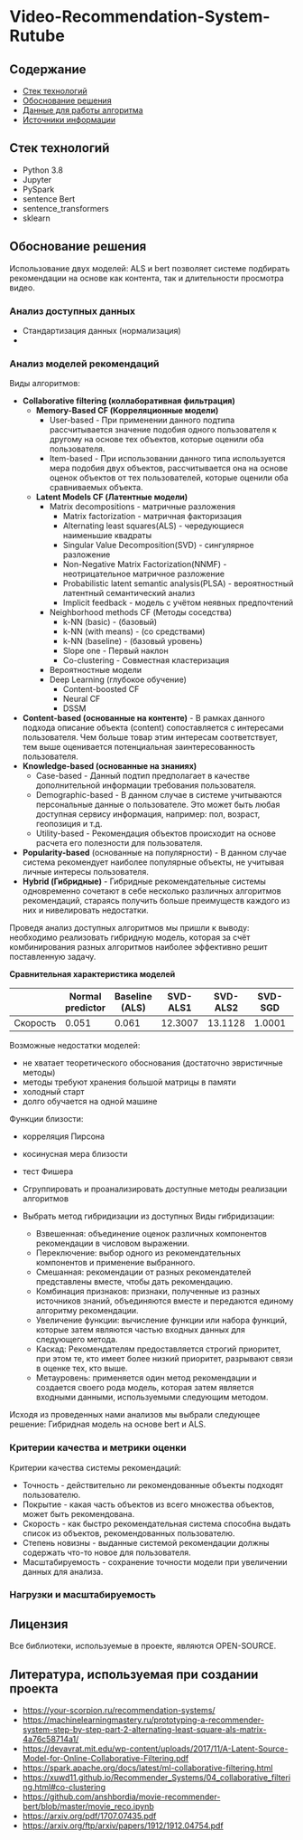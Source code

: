 # Video-Recommendation-System-Rutube

## Содержание

- [Стек технологий](#стек-технологий)
- [Обоснование решения](#обоснование-решения)
- [Данные для работы алгоритма](#данные-для-работы-алгоритма)
- [Источники информации](#источники-информации)

## Стек технологий
- Python 3.8
- Jupyter
- PySpark
- sentence Bert
- sentence_transformers
- sklearn

## Обоснование решения

Использование двух моделей: ALS и bert позволяет системе подбирать рекомендации на основе как контента, так и длительности просмотра видео.

### Анализ доступных данных

- Стандартизация данных (нормализация)
- 
### Анализ моделей рекомендаций

Виды алгоритмов:
- **Collaborative filtering (коллаборативная фильтрация)**
  - **Memory-Based CF (Корреляционные модели)**
    - User-based - При применении данного подтипа рассчитывается значение подобия одного пользователя к другому на основе тех объектов, которые оценили оба пользователя. 
    - Item-based - При использовании данного типа используется мера подобия двух объектов, рассчитывается она на основе оценок объектов от тех пользователей, которые оценили оба сравниваемых объекта.
  - **Latent Models CF (Латентные модели)**
    - Matrix decompositions - матричные разложения
      - Matrix factorization - матричная факторизация
      - Alternating  least squares(ALS) - чередующиеся наименьшие квадраты 
      - Singular Value Decomposition(SVD) - сингулярное разложение
      - Non-Negative Matrix Factorization(NNMF) - неотрицательное матричное разложение
      - Probabilistic latent semantic analysis(PLSA) - вероятностный латентный семантический анализ
      - Implicit feedback - модель с учётом неявных предпочтений
    - Neighborhood methods CF (Методы соседства)
      - k-NN (basic) - (базовый)
      - k-NN (with means) -  (со средствами)
      - k-NN (baseline) - (базовый уровень)
      - Slope one - Первый наклон
      - Co-clustering - Совместная кластеризация
    - Вероятностные модели
    - Deep Learning (глубокое обучение)
      - Content-boosted CF
      - Neural CF
      - DSSM
- **Content-based (основанные на контенте)** - В рамках данного подхода описание объекта (content) сопоставляется с интересами пользователя. Чем больше товар этим интересам соответствует, тем выше оценивается потенциальная заинтересованность пользователя.
- **Knowledge-based (основанные на знаниях)**
  - Case-based - Данный подтип предполагает в качестве дополнительной информации требования пользователя. 
  - Demographic-based - В данном случае в системе учитываются персональные данные о пользователе. Это может быть любая доступная сервису информация, например: пол, возраст, геопозиция и т.д.
  - Utility-based - Рекомендация объектов происходит на основе расчета его полезности для пользователя.
- **Popularity-based** (основанные на популярности) - В данном случае система рекомендует наиболее популярные объекты, не учитывая личные интересы пользователя.
- **Hybrid (Гибридные)** - Гибридные рекомендательные системы одновременно сочетают в себе несколько различных алгоритмов рекомендаций, стараясь получить больше преимуществ каждого из них и нивелировать недостатки.

Проведя анализ доступных алгоритмов мы пришли к выводу: необходимо реализовать гибридную модель, которая за счёт комбинирования разных алгоритмов наиболее эффективно решит поставленную задачу.

**Сравнительная характеристика моделей**

|  | Normal predictor | Baseline (ALS) | SVD-ALS1 | SVD-ALS2 | SVD-SGD | SVD++-SGD | NMF-SGD | k-NN (базовый) | k-NN (со средствами) | SlopeOne | CoClustering |
| ------------- | ------------- | ------------- | ------------- | ------------- | ------------- | ------------- | ------------- | ------------- | ------------- | ------------- | ------------- |
| Скорость | 0.051 | 0.061 | 12.3007 | 13.1128 | 1.0001 | 3.3182 | 1.2431 | 1.0001 | 1.1161 | 0.158 | 1.2651 | 

Возможные недостатки моделей:
- не хватает теоретического обоснования (достаточно эвристичные методы)
- методы требуют хранения большой матрицы в памяти
- холодный старт
- долго обучается на одной машине

Функции близости:
- корреляция Пирсона
- косинусная мера близости
- тест Фишера

- Сгруппировать и проанализировать доступные методы реализации алгоритмов
- Выбрать метод гибридизации из доступных
    Виды гибридизации:
  - Взвешенная: объединение оценок различных компонентов рекомендации в числовом выражении.
  - Переключение: выбор одного из рекомендательных компонентов и применение выбранного.
  - Смешанная: рекомендации от разных рекомендателей представлены вместе, чтобы дать рекомендацию.
  - Комбинация признаков: признаки, полученные из разных источников знаний, объединяются вместе и передаются единому алгоритму рекомендации.
  - Увеличение функции: вычисление функции или набора функций, которые затем являются частью входных данных для следующего метода.
  - Каскад: Рекомендателям предоставляется строгий приоритет, при этом те, кто имеет более низкий приоритет, разрывают связи в оценке тех, кто выше.
  - Метауровень: применяется один метод рекомендации и создается своего рода модель, которая затем является входными данными, используемыми следующим методом.

Исходя из проведенных нами анализов мы выбрали следующее решение:
Гибридная модель на основе bert и ALS.

### Критерии качества и метрики оценки

Критерии качества системы рекомендаций:
- Точность - действительно ли рекомендованные объекты подходят пользователю.
- Покрытие - какая часть объектов из всего множества объектов, может быть рекомендована.
- Скорость - как быстро рекомендательная система способна выдать список из объектов, рекомендованных пользователю.
-	Степень новизны - выданные системой рекомендации должны содержать что-то новое для пользователя.
- Масштабируемость - сохранение точности модели при увеличении данных для анализа.

### Нагрузки и масштабируемость

## Лицензия
Все библиотеки, используемые в проекте, являются OPEN-SOURCE.

## Литература, используемая при создании проекта
- https://your-scorpion.ru/recommendation-systems/
- https://machinelearningmastery.ru/prototyping-a-recommender-system-step-by-step-part-2-alternating-least-square-als-matrix-4a76c58714a1/
- https://devavrat.mit.edu/wp-content/uploads/2017/11/A-Latent-Source-Model-for-Online-Collaborative-Filtering.pdf
- https://spark.apache.org/docs/latest/ml-collaborative-filtering.html
- https://xuwd11.github.io/Recommender_Systems/04_collaborative_filtering.html#co-clustering
- https://github.com/anshbordia/movie-recommender-bert/blob/master/movie_reco.ipynb
- https://arxiv.org/pdf/1707.07435.pdf
- https://arxiv.org/ftp/arxiv/papers/1912/1912.04754.pdf
